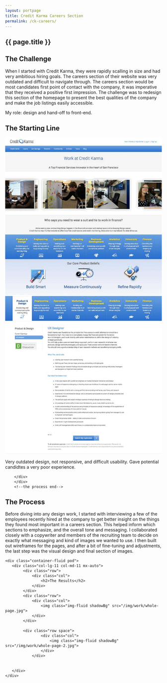 ```yaml
---
layout: portpage
title: Credit Karma Careers Section
permalink: /ck-careers/
---
```

<section id="portfolioHero">
        <div class="container-fluid">
            <div class="row">
                <div class="col-lg-11 col-md-11 mx-auto">
                    <h1 class="text-center">{{ page.title }}</h1>
                </div>
            </div>
             <div class="row">
               <div class="bar mx-auto"></div> 
            </div> 
        </div>
    </section>
<section id="portfolioMain">
       
<!--the challenge-->

<div class="container-fluid pod">
   <div class="col-lg-11 col-md-11 mx-auto">
        <div class="row">
            <div class="col">
                <h2>The Challenge</h2>
                <p>When I started with Credit Karma, they were rapidly scalling in size and had very ambitious hiring goals. The careers section of their website was very outdated and difficult to navigate through. The careers section would be most candidates first point of contact with the company, it was imperative that they received a positive first impression. The challenge was to redesign this section of the homepage to present the best qualities of the company and make the job listings easily accessible.</p>
                <p class="role">My role: design and hand-off to front-end.</p>
            </div>
        </div>
   </div>
</div>

<!--the challenge end -->

<!--the process-->
<div class="container-fluid pod">
        <div class="col-lg-11 col-md-11 mx-auto">
                <div class="row">
                    <div class="col">
                        <h2>The Starting Line</h2>
                    </div>
                </div>
                <div class="row">
                    <div class="col-xs-12 col-sm-6">
                            <img class="img-fluid shadowBg" src="/img/work/ck-careers-old-1.jpg">
                    </div>
                    <div class="col-xs-12 col-sm-6">
                            <img class="img-fluid shadowBg" src="/img/work/ck-careers-old-2.jpg">
                    </div>
                </div>
                <div class="row mt-5">
                    <div class="col">
                        <p class="comment mb-0">Very outdated design, not responsive, and difficult usability. Gave potential candidtes a very poor experience.</p>
                    </div>
                </div>
            
        </div>
        </div>
        <!--the process end-->

<!--the process-->
<div class="container-fluid pod">
<div class="col-lg-11 col-md-11 mx-auto">
        <div class="row">
            <div class="col">
                <h2>The Process</h2>
            </div>
        </div>
        <div class="row">
            <div class="col">
                Before diving into any design work, I started with interviewing a few of the employees recently hired at the company to get better insight on the things they found most important in a careers section. This helped inform which sections to emphasize, and the overall tone and messaging. I collaborated closely with a copywriter and members of the recruiting team to decide on exactly what messaging and kind of images we wanted to use. I then built out wireframes for the pages, and after a bit of fine-tuning and adjustments, the last step was the visual design and final section of images.
            </div>
        </div>
        <!-- <div class="row mt-3">
            <div class="col">
                <p class="comment mb-0">Early wireframe sketch of the main page.</p>
            </div>
        </div> -->
    
</div>
</div>
<!--the process end-->

<!--the final product-->

    <div class="container-fluid pod">
       <div class="col-lg-11 col-md-11 mx-auto">
            <div class="row">
                <div class="col">
                    <h2>The Results</h2>
                </div>
            </div>
            <div class="row">
                <div class="col">
                    <img class="img-fluid shadowBg" src="/img/work/whole-page.jpg">
                </div>
            </div>
        
            <div class="row space">
                    <div class="col">
                        <img class="img-fluid shadowBg" src="/img/work/whole-page-2.jpg">
                    </div>
                </div>
                

       </div>
    </div>

<!--the final product end-->

</section>